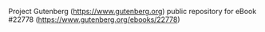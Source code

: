 Project Gutenberg (https://www.gutenberg.org) public repository for eBook #22778 (https://www.gutenberg.org/ebooks/22778)
